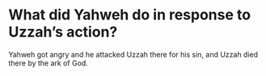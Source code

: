 # What did Yahweh do in response to Uzzah’s action?

Yahweh got angry and he attacked Uzzah there for his sin, and Uzzah died there by the ark of God.
